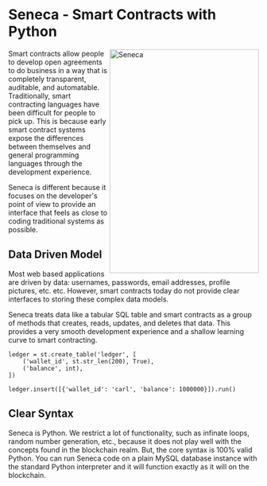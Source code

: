 # Seneca - Smart Contracts with Python

<img src="https://github.com/Lamden/seneca/raw/master/seneca.jpg" align="right"
     title="Seneca" width="300" height="450">

Smart contracts allow people to develop open agreements to do business in a way that is completely transparent, auditable, and automatable. Traditionally, smart contracting languages have been difficult for people to pick up. This is because early smart contract systems expose the differences between themselves and general programming languages through the development experience.

Seneca is different because it focuses on the developer's point of view to provide an interface that feels as close to coding traditional systems as possible.

## Data Driven Model

Most web based applications are driven by data: usernames, passwords, email addresses, profile pictures, etc. etc. However, smart contracts today do not provide clear interfaces to storing these complex data models.

Seneca treats data like a tabular SQL table and smart contracts as a group of methods that creates, reads, updates, and deletes that data. This provides a very smooth development experience and a shallow learning curve to smart contracting.

```
ledger = st.create_table('ledger', [
    ('wallet_id', st.str_len(200), True),
    ('balance', int),
])

ledger.insert([{'wallet_id': 'carl', 'balance': 1000000}]).run()
```

## Clear Syntax

Seneca is Python. We restrict a lot of functionality, such as infinate loops, random number generation, etc., because it does not play well with the concepts found in the blockchain realm. But, the core syntax is 100% valid Python. You can run Seneca code on a plain MySQL database instance with the standard Python interpreter and it will function exactly as it will on the blockchain.
